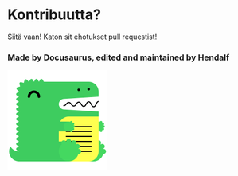 # Kontribuutta?
Siitä vaan! Katon sit ehotukset pull requestist!


### Made by Docusaurus, edited and maintained by Hendalf
![Made by Docusaurus](static/img/docusaurus.png)